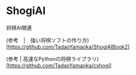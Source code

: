 # ShogiAI
将棋AI関連


(参考　|　強い将棋ソフトの作り方)[https://github.com/TadaoYamaoka/ShogiAIBook2]

(参考 | 高速なPythonの将棋ライブラリ)[https://github.com/TadaoYamaoka/cshogi]

